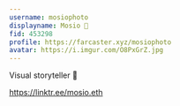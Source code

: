 ```yaml
---
username: mosiophoto
displayname: Mosio 🎩
fid: 453298
profile: https://farcaster.xyz/mosiophoto
avatar: https://i.imgur.com/O8PxGrZ.jpg
---
```


Visual storyteller 📸

https://linktr.ee/mosio.eth
